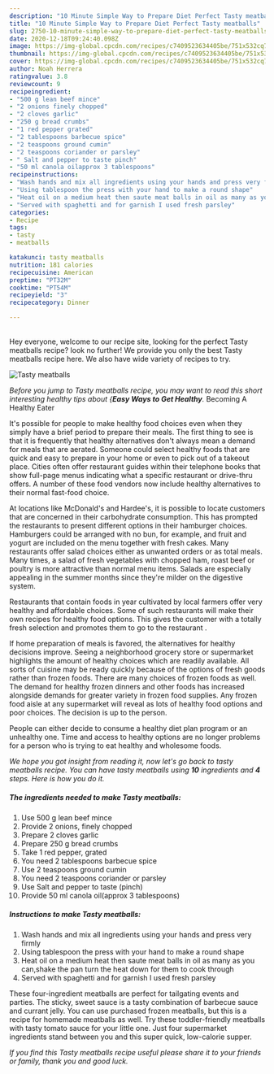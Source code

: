 ```yaml
---
description: "10 Minute Simple Way to Prepare Diet Perfect Tasty meatballs"
title: "10 Minute Simple Way to Prepare Diet Perfect Tasty meatballs"
slug: 2750-10-minute-simple-way-to-prepare-diet-perfect-tasty-meatballs
date: 2020-12-18T09:24:40.098Z
image: https://img-global.cpcdn.com/recipes/c7409523634405be/751x532cq70/tasty-meatballs-recipe-main-photo.jpg
thumbnail: https://img-global.cpcdn.com/recipes/c7409523634405be/751x532cq70/tasty-meatballs-recipe-main-photo.jpg
cover: https://img-global.cpcdn.com/recipes/c7409523634405be/751x532cq70/tasty-meatballs-recipe-main-photo.jpg
author: Noah Herrera
ratingvalue: 3.8
reviewcount: 9
recipeingredient:
- "500 g lean beef mince"
- "2 onions finely chopped"
- "2 cloves garlic"
- "250 g bread crumbs"
- "1 red pepper grated"
- "2 tablespoons barbecue spice"
- "2 teaspoons ground cumin"
- "2 teaspoons coriander or parsley"
- " Salt and pepper to taste pinch"
- "50 ml canola oilapprox 3 tablespoons"
recipeinstructions:
- "Wash hands and mix all ingredients using your hands and press very firmly"
- "Using tablespoon the press with your hand to make a round shape"
- "Heat oil on a medium heat then saute meat balls in oil as many as you can,shake the pan turn the heat down for them to cook through"
- "Served with spaghetti and for garnish I used fresh parsley"
categories:
- Recipe
tags:
- tasty
- meatballs

katakunci: tasty meatballs 
nutrition: 181 calories
recipecuisine: American
preptime: "PT32M"
cooktime: "PT54M"
recipeyield: "3"
recipecategory: Dinner

---
```

<br>
Hey everyone, welcome to our recipe site, looking for the perfect Tasty meatballs recipe? look no further! We provide you only the best Tasty meatballs recipe here. We also have wide variety of recipes to try.
<br>


![Tasty meatballs](https://img-global.cpcdn.com/recipes/c7409523634405be/751x532cq70/tasty-meatballs-recipe-main-photo.jpg)

<i>Before you jump to Tasty meatballs recipe, you may want to read this short interesting healthy tips about {<strong>Easy Ways to Get Healthy</strong>.</i>
Becoming A Healthy Eater

It's possible for people to make healthy food choices even when they simply have a brief period to prepare their meals. The first thing to see is that it is frequently that healthy alternatives don't always mean a demand for meals that are aerated. Someone could select healthy foods that are quick and easy to prepare in your home or even to pick out of a takeout place. Cities often offer restaurant guides within their telephone books that show full-page menus indicating what a specific restaurant or drive-thru offers. A number of these food vendors now include healthy alternatives to their normal fast-food choice.

At locations like McDonald's and Hardee's, it is possible to locate customers that are concerned in their carbohydrate consumption.  This has prompted the restaurants to present different options in their hamburger choices. Hamburgers could be arranged with no bun, for example, and fruit and yogurt are included on the menu together with fresh cakes. Many restaurants offer salad choices either as unwanted orders or as total meals. Many times, a salad of fresh vegetables with chopped ham, roast beef or poultry is more attractive than normal menu items.  Salads are especially appealing in the summer months since they're milder on the digestive system.

Restaurants that contain foods in year cultivated by local farmers offer very healthy and affordable choices. Some of such restaurants will make their own recipes for healthy food options.  This gives the customer with a totally fresh selection and promotes them to go to the restaurant .

If home preparation of meals is favored, the alternatives for healthy decisions improve. Seeing a neighborhood grocery store or supermarket highlights the amount of healthy choices which are readily available.  All sorts of cuisine may be ready quickly because of the options of fresh goods rather than frozen foods. There are many choices of frozen foods as well. The demand for healthy frozen dinners and other foods has increased alongside demands for greater variety in frozen food supplies. Any frozen food aisle at any supermarket will reveal as lots of healthy food options and poor choices. The decision is up to the person.

People can either decide to consume a healthy diet plan program or an unhealthy one. Time and access to healthy options are no longer problems for a person who is trying to eat healthy and wholesome foods.


<i>We hope you got insight from reading it, now let's go back to tasty meatballs recipe. You can have tasty meatballs using <strong>10</strong> ingredients and <strong>4</strong> steps. Here is how you do it.
</i>

##### The ingredients needed to make Tasty meatballs:

1. Use 500 g lean beef mince
1. Provide 2 onions, finely chopped
1. Prepare 2 cloves garlic
1. Prepare 250 g bread crumbs
1. Take 1 red pepper, grated
1. You need 2 tablespoons barbecue spice
1. Use 2 teaspoons ground cumin
1. You need 2 teaspoons coriander or parsley
1. Use  Salt and pepper to taste (pinch)
1. Provide 50 ml canola oil(approx 3 tablespoons)


##### Instructions to make Tasty meatballs:

1. Wash hands and mix all ingredients using your hands and press very firmly
1. Using tablespoon the press with your hand to make a round shape
1. Heat oil on a medium heat then saute meat balls in oil as many as you can,shake the pan turn the heat down for them to cook through
1. Served with spaghetti and for garnish I used fresh parsley


These four-ingredient meatballs are perfect for tailgating events and parties. The sticky, sweet sauce is a tasty combination of barbecue sauce and currant jelly. You can use purchased frozen meatballs, but this is a recipe for homemade meatballs as well. Try these toddler-friendly meatballs with tasty tomato sauce for your little one. Just four supermarket ingredients stand between you and this super quick, low-calorie supper. 

<i>If you find this Tasty meatballs recipe useful please share it to your friends or family, thank you and good luck.</i>
